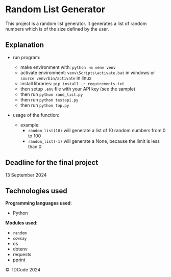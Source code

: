 # Random List Generator

This project is a random list generator. It generates a list of random numbers which is of the size defined by the user.


## Explanation

- run program:
    - make environment with: `python -m venv venv`
    - activate environment: `venv\Scripts\activate.bat` in windows or `source venv/bin/activate` in linux
    - install libraries: `pip install -r requirements.txt`
    - then setup `.env` file with your API key (see the sample)
    - then run `python rand_list.py`
    - then run `python testapi.py`
    - then run `python top.py`

- usage of the function:
  - example:
    - `random_list(10)` will generate a list of 10 random numbers from 0 to 100
    - `random_list(-1)` will generate a None, because the limit is less than 0
  

## Deadline for the final project
13 September 2024

## Technologies used

**Programming languages used**:
- Python

**Modules used:**
- `random`
- `cowsay`
- os
- dotenv
- requests
- pprint

© TDCode 2024
